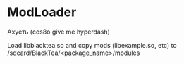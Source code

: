 # ModLoader
Ахуеть (cos8o give me hyperdash)

Load libblacktea.so and copy mods (libexample.so, etc) to /sdcard/BlackTea/<package_name>/modules
